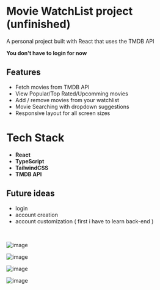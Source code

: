 # Movie WatchList project (unfinished)
A personal project built with React that uses the TMDB API

**You don't have to login for now**

## Features

- Fetch movies from TMDB API
- View Popular/Top Rated/Upcomming  movies
- Add / remove movies from your watchlist
- Movie Searching with dropdown suggestions
- Responsive layout for all screen sizes

# Tech Stack

- **React**
- **TypeScript**
- **TailwindCSS**
- **TMDB API**

## Future ideas
- login
- account creation
- account customization
( first i have to learn back-end )

<br>

![image](https://github.com/user-attachments/assets/93340a74-e914-4612-ac9a-d3a06f365d23)

![image](https://github.com/user-attachments/assets/47a8cac9-ce62-4249-b212-c9a6db66773b)

![image](https://github.com/user-attachments/assets/347add32-b852-4ded-b1d6-908db08f8347)

![image](https://github.com/user-attachments/assets/75dadca4-accc-49a9-b100-502ab8e3224f)
